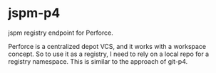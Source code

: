 # jspm-p4
jspm registry endpoint for Perforce.

Perforce is a centralized depot VCS, and it works with a workspace concept. So to use it as a registry, I need to rely on a local repo for a registry namespace.  This is similar to the approach of git-p4.
